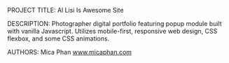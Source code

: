 PROJECT TITLE:
Al Lisi Is Awesome Site

DESCRIPTION:
Photographer digital portfolio featuring popup module built with vanilla Javascript. Utilizes mobile-first, responsive web design, CSS flexbox, and some CSS animations.

AUTHORS:
Mica Phan
www.micaphan.com
